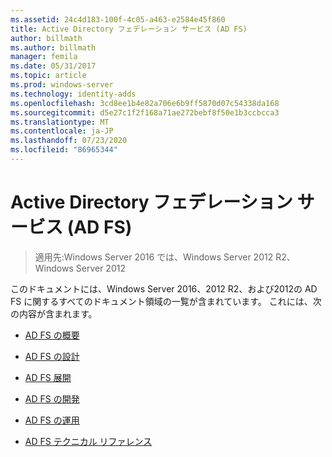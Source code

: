 ```yaml
---
ms.assetid: 24c4d183-100f-4c05-a463-e2584e45f860
title: Active Directory フェデレーション サービス (AD FS)
author: billmath
ms.author: billmath
manager: femila
ms.date: 05/31/2017
ms.topic: article
ms.prod: windows-server
ms.technology: identity-adds
ms.openlocfilehash: 3cd8ee1b4e82a706e6b9ff5870d07c54338da168
ms.sourcegitcommit: d5e27c1f2f168a71ae272bebf8f50e1b3ccbcca3
ms.translationtype: MT
ms.contentlocale: ja-JP
ms.lasthandoff: 07/23/2020
ms.locfileid: "86965344"
---
```

# <a name="active-directory-federation-services"></a>Active Directory フェデレーション サービス (AD FS)

>適用先:Windows Server 2016 では、Windows Server 2012 R2、Windows Server 2012 
  
このドキュメントには、Windows Server 2016、2012 R2、および2012の AD FS に関するすべてのドキュメント領域の一覧が含まれています。  これには、次の内容が含まれます。  
  
* [AD FS の概要](./ad-fs/ad-fs-overview.md)

* [AD FS の設計](ad-fs/AD-FS-Design.md)
  
* [AD FS 展開](ad-fs/AD-FS-Deployment.md)  
  
* [AD FS の開発](ad-fs/AD-FS-Development.md)  
  
* [AD FS の運用](./ad-fs/ad-fs-operations.md)

* [AD FS テクニカル リファレンス](ad-fs/AD-FS-Technical-Reference.md)

